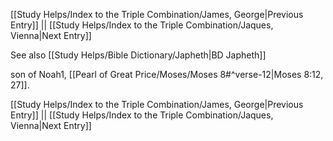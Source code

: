 [[Study Helps/Index to the Triple Combination/James, George|Previous Entry]]  ||  [[Study Helps/Index to the Triple Combination/Jaques, Vienna|Next Entry]]

 See also [[Study Helps/Bible Dictionary/Japheth|BD Japheth]]

 son of Noah1, [[Pearl of Great Price/Moses/Moses 8#^verse-12|Moses 8:12, 27]].

[[Study Helps/Index to the Triple Combination/James, George|Previous Entry]]  ||  [[Study Helps/Index to the Triple Combination/Jaques, Vienna|Next Entry]]
